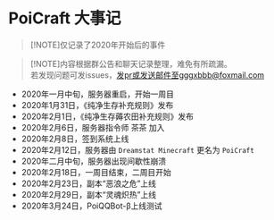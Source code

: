 # PoiCraft 大事记

> [!NOTE]仅记录了2020年开始后的事件

> [!NOTE]内容根据群公告和聊天记录整理，难免有所疏漏。  
若发现问题可发issues，发pr或发送邮件至gggxbbb@foxmail.com

* 2020年一月中旬，服务器重启，开始一周目
* 2020年1月31日，《纯净生存补充规则》发布
* 2020年2月1日，《纯净生存薅农田补充规则》发布
* 2020年2月6日，服务器指令师 茶茶 加入
* 2020年2月8日，签到系统上线
* 2020年2月12日，服务器由 `Dreamstat Minecraft` 更名为 `PoiCraft`
* 2020年二月中旬，服务器出现间歇性崩溃
* 2020年2月18日，一周目结束，二周目开始
* 2020年2月23日，副本“恶浪之危”上线
* 2020年2月29日，副本“灵魂炽热”上线
* 2020年3月24日，PoiQQBot-β上线测试
